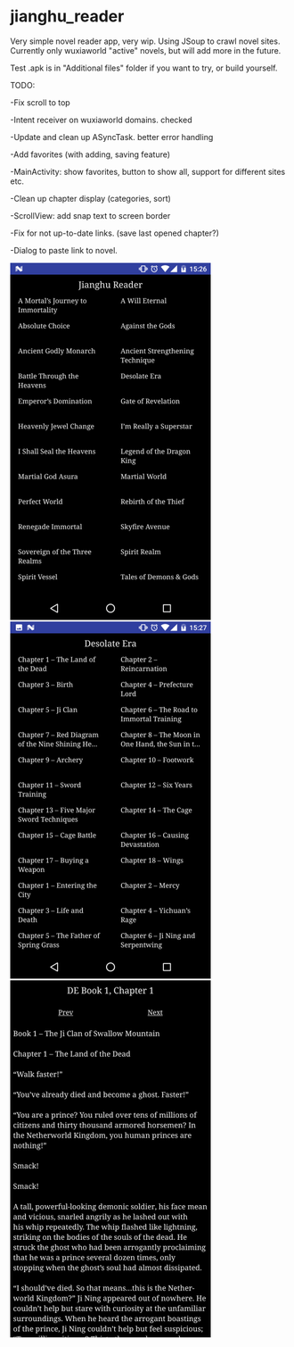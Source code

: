 # jianghu_reader
Very simple novel reader app, very wip. Using JSoup to crawl novel sites. Currently only wuxiaworld "active" novels, but will add more in the future. 

Test .apk is in "Additional files" folder if you want to try, or build yourself. 

TODO:

-Fix scroll to top 

-Intent receiver on wuxiaworld domains. checked

-Update and clean up ASyncTask. better error handling

-Add favorites (with adding, saving feature) 

-MainActivity: show favorites, button to show all, support for different sites etc.

-Clean up chapter display (categories, sort)

-ScrollView: add snap text to screen border 

-Fix for not up-to-date links. (save last opened chapter?)

-Dialog to paste link to novel. 

![Main activity](https://github.com/oyvindsam/jianghu_reader/blob/master/Additional%20files/Screenshot_20170316-152700.png) ![Chapters](https://github.com/oyvindsam/jianghu_reader/blob/master/Additional%20files/Screenshot_20170316-152707.png)
![Reading mode](https://github.com/oyvindsam/jianghu_reader/blob/master/Additional%20files/Screenshot_20170316-152712.png)
